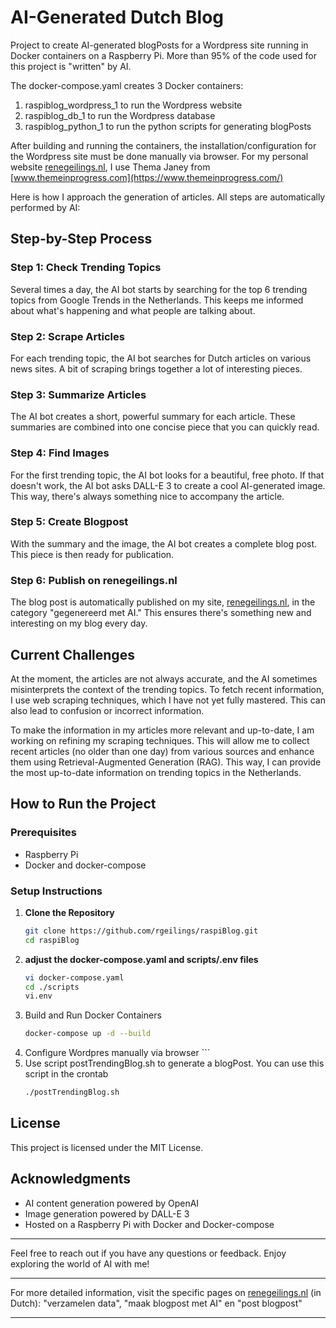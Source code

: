 # AI-Generated Dutch Blog

Project to create AI-generated blogPosts for a Wordpress site running in Docker containers on a Raspberry Pi. More than 95% of the code used for this project is "written" by AI. 

The docker-compose.yaml creates 3 Docker containers:

1. raspiblog_wordpress_1 to run the Wordpress website
2. raspiblog_db_1 to run the Wordpress database
3. raspiblog_python_1 to run the python scripts for generating blogPosts

After building and running the containers, the installation/configuration for the Wordpress site must be done manually via browser. For my personal website [renegeilings.nl](https://renegeilings.nl), I use Thema Janey from [www.themeinprogress.com](https://www.themeinprogress.com/)

Here is how I approach the generation of articles. All steps are automatically performed by AI:

## Step-by-Step Process

### Step 1: Check Trending Topics
Several times a day, the AI bot starts by searching for the top 6 trending topics from Google Trends in the Netherlands. This keeps me informed about what's happening and what people are talking about.

### Step 2: Scrape Articles
For each trending topic, the AI bot searches for Dutch articles on various news sites. A bit of scraping brings together a lot of interesting pieces.

### Step 3: Summarize Articles
The AI bot creates a short, powerful summary for each article. These summaries are combined into one concise piece that you can quickly read.

### Step 4: Find Images
For the first trending topic, the AI bot looks for a beautiful, free photo. If that doesn't work, the AI bot asks DALL-E 3 to create a cool AI-generated image. This way, there's always something nice to accompany the article.

### Step 5: Create Blogpost
With the summary and the image, the AI bot creates a complete blog post. This piece is then ready for publication.

### Step 6: Publish on renegeilings.nl
The blog post is automatically published on my site, [renegeilings.nl](https://renegeilings.nl), in the category "gegenereerd met AI." This ensures there's something new and interesting on my blog every day.

## Current Challenges

At the moment, the articles are not always accurate, and the AI sometimes misinterprets the context of the trending topics. To fetch recent information, I use web scraping techniques, which I have not yet fully mastered. This can also lead to confusion or incorrect information.

To make the information in my articles more relevant and up-to-date, I am working on refining my scraping techniques. This will allow me to collect recent articles (no older than one day) from various sources and enhance them using Retrieval-Augmented Generation (RAG). This way, I can provide the most up-to-date information on trending topics in the Netherlands.

## How to Run the Project

### Prerequisites

- Raspberry Pi
- Docker and docker-compose

### Setup Instructions

1. **Clone the Repository**
   ```bash
   git clone https://github.com/rgeilings/raspiBlog.git
   cd raspiBlog
   ```
2. **adjust the docker-compose.yaml and  scripts/.env files**
   ```bash
   vi docker-compose.yaml
   cd ./scripts
   vi.env
   ```
3. Build and Run Docker Containers
   ```bash
   docker-compose up -d --build
4. Configure Wordpres manually via browser   ```
5. Use script postTrendingBlog.sh to generate a blogPost. You can use this script in the crontab
   ```bash
   ./postTrendingBlog.sh
    ```
## License
This project is licensed under the MIT License.

## Acknowledgments

- AI content generation powered by OpenAI
- Image generation powered by DALL-E 3
- Hosted on a Raspberry Pi with Docker and Docker-compose

---

Feel free to reach out if you have any questions or feedback. Enjoy exploring the world of AI with me!

---

For more detailed information, visit the specific pages on [renegeilings.nl](https://renegeilings.nl) (in Dutch):  "verzamelen data", "maak blogpost met AI" en "post blogpost"

---

